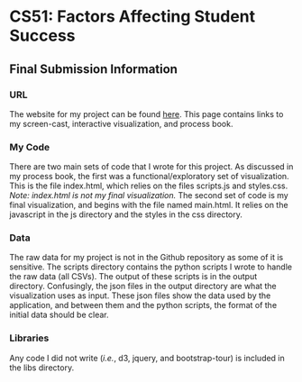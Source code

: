 # CS51: Factors Affecting Student Success

## Final Submission Information

### URL
The website for my project can be found [here](http://benshry.github.io/cs171-pr-cs51).
This page contains links to my screen-cast, interactive visualization, and process book.

### My Code
There are two main sets of code that I wrote for this project. As discussed in my process book,
the first was a functional/exploratory set of visualization. This is the file index.html, which
relies on the files scripts.js and styles.css. _Note: index.html is not my final visualization._
The second set of code is my final visualization, and begins with the file named main.html. It
relies on the javascript in the js directory and the styles in the css directory.

### Data
The raw data for my project is not in the Github repository as some of it is sensitive. The
scripts directory contains the python scripts I wrote to handle the raw data (all CSVs). The
output of these scripts is in the output directory. Confusingly, the json files in the output
directory are what the visualization uses as input. These json files show the data used by the
application, and between them and the python scripts, the format of the initial data should be
clear.

### Libraries
Any code I did not write (*i.e.*, d3, jquery, and bootstrap-tour) is included in the libs directory.

